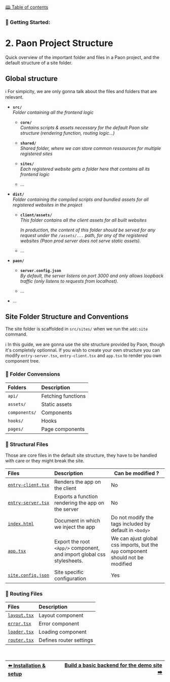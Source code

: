 [🕮 Table of contents](/Readme.md)

### 🦚 Getting Started: 

# 2. Paon Project Structure

Quick overview of the important folder and files in a Paon project, and the default structure of a site folder.

## Global structure

ℹ️ For simpicity, we are only gonna talk about the files and folders that are relevant.

- **`src/`**\
    *Folder containing all the frontend logic* 

    - **`core/`**\
        *Contains scripts & assets necessary for the default Paon site structure (rendering function, routing logic...)* 

    - **`shared/`**\
        *Shared folder, where we can store common ressources for multiple registered sites* 
    
    - **`sites/`**\
        *Each registered website gets a folder here that contains all its frontend logic* 

    - ...

- **`dist/`**\
    *Folder containing the compiled scripts and bundled assets for all registered websites in the project* 

    - **`client/assets/`**\
        *This folder contains all the client assets for all built websites*

        *In production, the content of this folder should be served for any request under the `/assets/...` path, for any of the registered websites (Paon prod server does not serve static assets).*
    
    - ...

- **`paon/`**

    - **`server.config.json`**\
        *By default, the server listens on port 3000 and only allows loopback traffic (only listens to requests from localhost).*
    
    - ...

- ...

## Site Folder Structure and Conventions

The site folder is scaffolded in `src/sites/` when we run the `add:site` command.

ℹ️ In this guide, we are gonna use the site structure provided by Paon, though it's completely optionnal. If you wish to create your own structure you can modify `entry-server.tsx`, `entry-client.tsx` and `app.tsx` to render you own component tree.

### 📁 Folder Convensions

| Folders | Description |
| :- | :- |
| `api/` | Fetching functions |
| `assets/` | Static assets |
| `components/` | Components |
| `hooks/` | Hooks |
| `pages/` | Page components |


### 📄 Structural Files

Those are core files in the default site structure, they have to be handled with care or they might break the site.

| Files | Description | Can be modified ? |
| :- | :- | - |
| [`entry-client.tsx`](/documentation/references/site-files.md#entry-clienttsx) | Renders the app on the client | No |
| [`entry-server.tsx`](/documentation/references/site-files.md#entry-servertsx) | Exports a function rendering the app on the server | No |
| [`index.html`](/documentation/references/site-files.md#indexhtml) | Document in which we inject the app | Do not modify the tags included by default in `<body>`  |
| [`app.tsx`](/documentation/references/site-files.md#apptsx) | Export the root `<App/>` component, and import global css stylesheets. | We can ajust global css imports, but the `App` component should not be modified |
| [`site.config.json`](/documentation/references/site-files.md#siteconfigjson) | Site specific configuration | Yes |

### 📄 Routing Files

| Files | Description |
| :- | :- | 
| [`layout.tsx`](/documentation/references/site-files.md#layouttsx) | Layout component |
| [`error.tsx`](/documentation/references/site-files.md#errortsx) | Error component |
| [`loader.tsx`](/documentation/references/site-files.md#loadertsx) | Loading component |
| [`router.tsx`](/documentation/references/site-files.md#routertsx) | Defines router settings |

<br/>

| [⬅️ Installation & setup](/documentation/getting-started/1-setup.md) | [Build a basic backend for the demo site ➡️](/documentation/getting-started/3-demo-site-backend.md) |
| :--- | ----: |